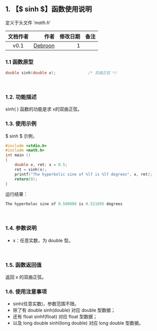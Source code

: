 ﻿## 1. 【$ sinh $】函数使用说明
定义于头文件 $'math.h'$

| 文档作者 | 作者 | 修改日期 | 备注|
|:--------:| -------------:|-------------:|-------------:|
| v0.1 | [Debroon](https://blog.csdn.net/qq_41739364) |1| |！

### 1.1 函数原型

```c
double sinh(double x);				/* 双曲正弦 */
```
&nbsp;
### 1.2. 功能描述
sinh( ) 函数的功能是求 x的双曲正弦。
&nbsp;
### 1.3. 使用示例
$ sinh $ 示例，

```c
#include <stdio.h> 
#include <math.h> 
int main () 
{ 
	double x, ret; x = 0.5; 
	ret = sinh(x); 
	printf("The hyperbolic sine of %lf is %lf degrees", x, ret); 
	return(0); 
}
```

运行结果：

```c
The hyperboloc sine of 0.500000 is 0.521095 degrees
```
&nbsp;
### 1.4. 参数说明

 - x：任意实数，为 double 型。

&nbsp;

### 1.5. 函数返回值
返回 x 的双曲正弦。
&nbsp;

### 1.6. 使用注意事项

 - sinh(任意实数)，参数范围不限。
 - 除了有 double sinh(double) 对应 double 型数据；
 - 还有 float sinhf(float) 对应 float 型数据；
 - 以及 long double sinhl(long double) 对应 long double 型数据。

